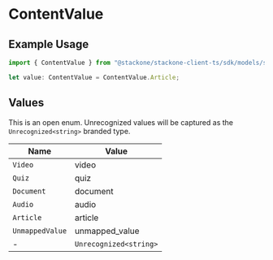 # ContentValue

## Example Usage

```typescript
import { ContentValue } from "@stackone/stackone-client-ts/sdk/models/shared";

let value: ContentValue = ContentValue.Article;
```

## Values

This is an open enum. Unrecognized values will be captured as the `Unrecognized<string>` branded type.

| Name                   | Value                  |
| ---------------------- | ---------------------- |
| `Video`                | video                  |
| `Quiz`                 | quiz                   |
| `Document`             | document               |
| `Audio`                | audio                  |
| `Article`              | article                |
| `UnmappedValue`        | unmapped_value         |
| -                      | `Unrecognized<string>` |